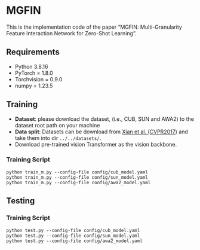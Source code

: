 # MGFIN
This is the implementation code of the paper “MGFIN: Multi-Granularity Feature Interaction Network for Zero-Shot Learning”.


## Requirements
- Python 3.8.16
- PyTorch = 1.8.0
- Torchvision = 0.9.0
- numpy = 1.23.5

## Training
- **Dataset**: please download the dataset, (i.e., CUB, SUN and AWA2) to the dataset root path on your machine
- **Data split**: Datasets can be download from [Xian et al. (CVPR2017)](https://datasets.d2.mpi-inf.mpg.de/xian/xlsa17.zip) and take them into dir ```../../datasets/```.
- Download pre-trained vision Transformer as the vision backbone.

### Training Script
```shell
python train_m.py --config-file config/cub_model.yaml
python train_m.py --config-file config/sun_model.yaml
python train_m.py --config-file config/awa2_model.yaml
```

## Testing
<!-- You can download the pre-trained model on three different datasets: CUB, SUN, AWA2 in the CZSL/GZSL setting.  -->
### Training Script
```shell
python test.py --config-file config/cub_model.yaml
python test.py --config-file config/sun_model.yaml
python test.py --config-file config/awa2_model.yaml
```
